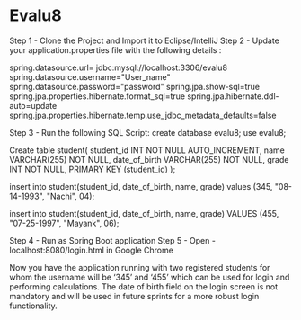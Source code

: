 # Evalu8

Step 1 - Clone the Project and Import it to Eclipse/IntelliJ
Step 2 - Update your application.properties file with the following details :

spring.datasource.url= jdbc:mysql://localhost:3306/evalu8
spring.datasource.username="User_name"
spring.datasource.password="password"
spring.jpa.show-sql=true spring.jpa.properties.hibernate.format_sql=true
spring.jpa.hibernate.ddl-auto=update
spring.jpa.properties.hibernate.temp.use_jdbc_metadata_defaults=false

Step 3 - Run the following SQL Script: 
create database evalu8; 
use evalu8; 

Create table student( student_id INT NOT NULL AUTO_INCREMENT, name VARCHAR(255) NOT NULL, date_of_birth VARCHAR(255) NOT NULL, grade INT NOT NULL, PRIMARY KEY (student_id) ); 

insert into student(student_id, date_of_birth, name, grade) values (345, "08-14-1993", "Nachi", 04); 

insert into student(student_id, date_of_birth, name, grade) VALUES (455, "07-25-1997", "Mayank", 06);

Step 4 - Run as Spring Boot application
Step 5 - Open - localhost:8080/login.html in Google Chrome

Now you have the application running with two registered students for whom the username will be ‘345’ and ‘455’ which can be used for login and performing calculations.
The date of birth field on the login screen is not mandatory and will be used in future sprints for a more robust login functionality.



